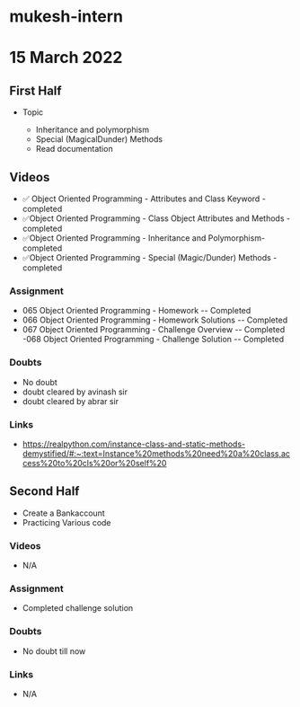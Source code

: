 # mukesh-intern

# 15 March 2022

## First Half

- Topic

  - Inheritance and polymorphism
  - Special (MagicalDunder) Methods
  - Read documentation

## Videos

- ✅ Object Oriented Programming - Attributes and Class Keyword - completed
- ✅Object Oriented Programming - Class Object Attributes and Methods - completed
- ✅Object Oriented Programming - Inheritance and Polymorphism-completed
- ✅Object Oriented Programming - Special (Magic/Dunder) Methods - completed

### Assignment 

- 065 Object Oriented Programming - Homework -- Completed
- 066 Object Oriented Programming - Homework Solutions -- Completed
- 067 Object Oriented Programming - Challenge Overview -- Completed
-068 Object Oriented Programming - Challenge Solution -- Completed


### Doubts

- No doubt
- doubt cleared by avinash sir
- doubt cleared by abrar sir

### Links


- https://realpython.com/instance-class-and-static-methods-demystified/#:~:text=Instance%20methods%20need%20a%20class,access%20to%20cls%20or%20self%20

## Second Half

- Create a Bankaccount 
-  Practicing Various code

### Videos

- N/A

### Assignment 

- Completed challenge solution

### Doubts

- No doubt till now

### Links

- N/A 


 
